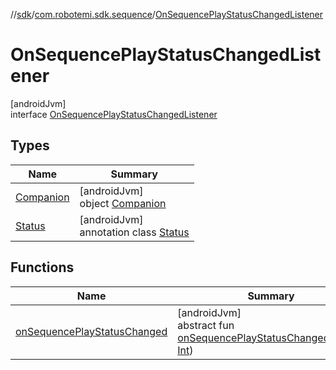 //[sdk](../../../index.md)/[com.robotemi.sdk.sequence](../index.md)/[OnSequencePlayStatusChangedListener](index.md)

# OnSequencePlayStatusChangedListener

[androidJvm]\
interface [OnSequencePlayStatusChangedListener](index.md)

## Types

| Name | Summary |
|---|---|
| [Companion](-companion/index.md) | [androidJvm]<br>object [Companion](-companion/index.md) |
| [Status](-status/index.md) | [androidJvm]<br>annotation class [Status](-status/index.md) |

## Functions

| Name | Summary |
|---|---|
| [onSequencePlayStatusChanged](on-sequence-play-status-changed.md) | [androidJvm]<br>abstract fun [onSequencePlayStatusChanged](on-sequence-play-status-changed.md)(status: [Int](https://kotlinlang.org/api/latest/jvm/stdlib/kotlin/-int/index.html)) |
